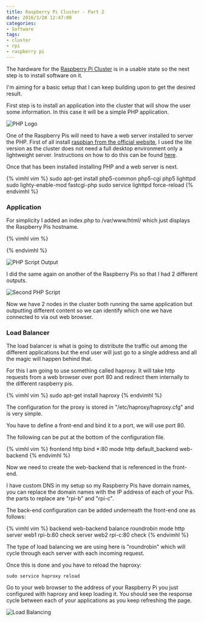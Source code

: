 ```yaml
---
title: Raspberry Pi Cluster - Part 2
date: 2016/3/28 12:47:00
categories:
- Software
tags:
- cluster
- rpi
- raspberry pi
---
```


The hardware for the [Raspberry Pi Cluster](/2016/03/25/rpi-cluster/) is in a usable state so the next step is to install software on it.

I'm aiming for a basic setup that I can keep building upon to get the desired result.

First step is to install an application into the cluster that will show the user some information.  In this case it will be a simple PHP application.

![PHP Logo](/images/rpi/php.svg "PHP Logo")

One of the Raspberry Pis will need to have a web server installed to server the PHP.  First of all install [raspbian from the official website](https://www.raspberrypi.org/downloads/raspbian/), I used the lite version as the cluster does not need a full desktop environment only a lightweight server.  Instructions on how to do this can be found [here](https://www.raspberrypi.org/documentation/installation/installing-images/README.md).

Once that has been installed installing PHP and a web server is next.

{% vimhl vim %}
  sudo apt-get install php5-common php5-cgi php5 lighttpd
  sudo lighty-enable-mod fastcgi-php
  sudo service lighttpd force-reload
{% endvimhl %}

### Application

For simplicity I added an index.php to /var/www/html/ which just displays the Raspberry Pis hostname.

{% vimhl vim %}
  <?php print_r(gethostname()); ?>
{% endvimhl %}

![PHP Script Output](/images/rpi/rpi-c.png "PHP Script Output")

I did the same again on another of the Raspberry Pis so that I had 2 different outputs.

![Second PHP Script](/images/rpi/rpi-b-c.png "Second PHP Script")

Now we have 2 nodes in the cluster both running the same application but outputting different content so we can identify which one we have connected to via out web browser.

### Load Balancer

The load balancer is what is going to distribute the traffic out among the different applications but the end user will just go to a single address and all the magic will happen behind that.

For this I am going to use something called haproxy.  It will take http requests from a web browser over port 80 and redirect them internally to the different raspberry pis.

{% vimhl vim %}
  sudo apt-get install haproxy
{% endvimhl %}

The configuration for the proxy is stored in "/etc/haproxy/haproxy.cfg" and is very simple.

You have to define a front-end and bind it to a port, we will use port 80.

The following can be put at the bottom of the configuration file.

{% vimhl vim %}
  frontend http
    bind \*:80
    mode http
    default_backend web-backend
{% endvimhl %}

Now we need to create the web-backend that is referenced in the front-end.

I have custom DNS in my setup so my Raspberry Pis have domain names, you can replace the domain names with the IP address of each of your Pis.
the parts to replace are "rpi-b" and "rpi-c".

The back-end configuration can be added underneath the front-end one as follows:

{% vimhl vim %}
  backend web-backend
    balance roundrobin
    mode http
    server web1 rpi-b:80 check
    server web2 rpi-c:80 check
{% endvimhl %}

The type of load balancing we are using here is "roundrobin" which will cycle through each server with each incoming request.

Once this is done and you have to reload the haproxy:

```sudo service haproxy reload```

Go to your web browser to the address of your Raspberry Pi you just configured with haproxy and keep loading it.  You should see the response cycle between each of your applications as you keep refreshing the page.

![Load Balancing](/images/rpi/rpi.gif "Load Balancing")
